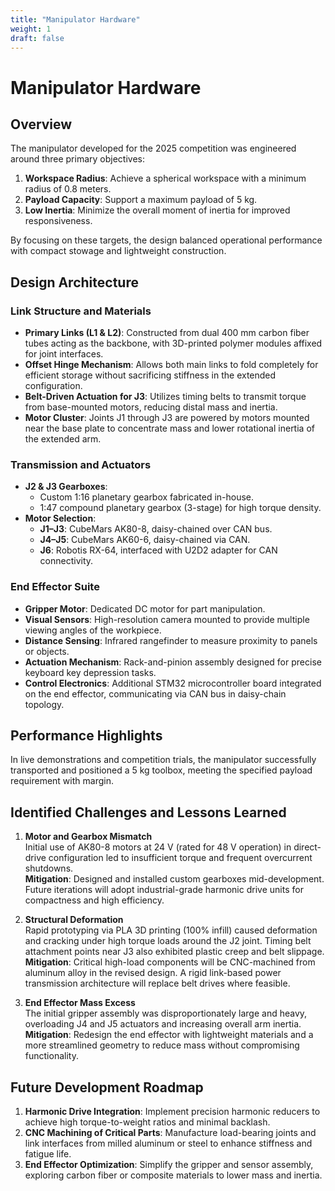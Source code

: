 ```yaml
---
title: "Manipulator Hardware"
weight: 1
draft: false
---
```

# Manipulator Hardware

## Overview
The manipulator developed for the 2025 competition was engineered around three primary objectives:

1. **Workspace Radius**: Achieve a spherical workspace with a minimum radius of 0.8 meters.  
2. **Payload Capacity**: Support a maximum payload of 5 kg.  
3. **Low Inertia**: Minimize the overall moment of inertia for improved responsiveness.

By focusing on these targets, the design balanced operational performance with compact stowage and lightweight construction.

## Design Architecture

### Link Structure and Materials
- **Primary Links (L1 & L2)**: Constructed from dual 400 mm carbon fiber tubes acting as the backbone, with 3D-printed polymer modules affixed for joint interfaces.
- **Offset Hinge Mechanism**: Allows both main links to fold completely for efficient storage without sacrificing stiffness in the extended configuration.
- **Belt-Driven Actuation for J3**: Utilizes timing belts to transmit torque from base-mounted motors, reducing distal mass and inertia.
- **Motor Cluster**: Joints J1 through J3 are powered by motors mounted near the base plate to concentrate mass and lower rotational inertia of the extended arm.

### Transmission and Actuators
- **J2 & J3 Gearboxes**:
  - Custom 1:16 planetary gearbox fabricated in-house.
  - 1:47 compound planetary gearbox (3-stage) for high torque density.
- **Motor Selection**:
  - **J1–J3**: CubeMars AK80-8, daisy-chained over CAN bus.
  - **J4–J5**: CubeMars AK60-6, daisy-chained via CAN.
  - **J6**: Robotis RX-64, interfaced with U2D2 adapter for CAN connectivity.

### End Effector Suite
- **Gripper Motor**: Dedicated DC motor for part manipulation.
- **Visual Sensors**: High-resolution camera mounted to provide multiple viewing angles of the workpiece.
- **Distance Sensing**: Infrared rangefinder to measure proximity to panels or objects.
- **Actuation Mechanism**: Rack-and-pinion assembly designed for precise keyboard key depression tasks.
- **Control Electronics**: Additional STM32 microcontroller board integrated on the end effector, communicating via CAN bus in daisy-chain topology.

## Performance Highlights
In live demonstrations and competition trials, the manipulator successfully transported and positioned a 5 kg toolbox, meeting the specified payload requirement with margin.

## Identified Challenges and Lessons Learned

1. **Motor and Gearbox Mismatch**  
   Initial use of AK80-8 motors at 24 V (rated for 48 V operation) in direct-drive configuration led to insufficient torque and frequent overcurrent shutdowns.  
   **Mitigation**: Designed and installed custom gearboxes mid-development. Future iterations will adopt industrial-grade harmonic drive units for compactness and high efficiency.

2. **Structural Deformation**  
   Rapid prototyping via PLA 3D printing (100% infill) caused deformation and cracking under high torque loads around the J2 joint. Timing belt attachment points near J3 also exhibited plastic creep and belt slippage.  
   **Mitigation**: Critical high-load components will be CNC-machined from aluminum alloy in the revised design. A rigid link-based power transmission architecture will replace belt drives where feasible.

3. **End Effector Mass Excess**  
   The initial gripper assembly was disproportionately large and heavy, overloading J4 and J5 actuators and increasing overall arm inertia.  
   **Mitigation**: Redesign the end effector with lightweight materials and a more streamlined geometry to reduce mass without compromising functionality.

## Future Development Roadmap
1. **Harmonic Drive Integration**: Implement precision harmonic reducers to achieve high torque-to-weight ratios and minimal backlash.  
2. **CNC Machining of Critical Parts**: Manufacture load-bearing joints and link interfaces from milled aluminum or steel to enhance stiffness and fatigue life.  
3. **End Effector Optimization**: Simplify the gripper and sensor assembly, exploring carbon fiber or composite materials to lower mass and inertia.
